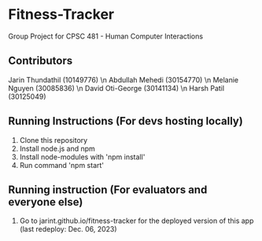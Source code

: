 # Fitness-Tracker
Group Project for CPSC 481 - Human Computer Interactions

## Contributors
Jarin Thundathil (10149776) \n
Abdullah Mehedi (30154770) \n
Melanie Nguyen (30085836) \n
David Oti-George (30141134) \n
Harsh Patil (30125049)

## Running Instructions (For devs hosting locally)
1. Clone this repository
2. Install node.js and npm
3. Install node-modules with 'npm install'
4. Run command 'npm start'

## Running instruction (For evaluators and everyone else)
1. Go to jarint.github.io/fitness-tracker for the deployed version of this app (last redeploy: Dec. 06, 2023)

